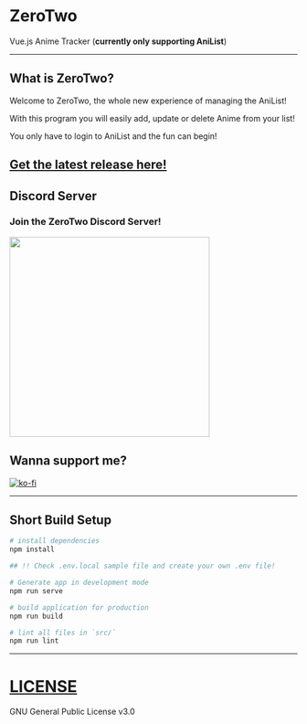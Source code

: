 # ZeroTwo
Vue.js Anime Tracker (__currently only supporting AniList__)

---

## What is ZeroTwo?

Welcome to ZeroTwo, the whole new experience of managing the AniList!

With this program you will easily add, update or delete Anime from your list!

You only have to login to AniList and the fun can begin!

## [Get the latest release here!](https://github.com/NicoAiko/zerotwo/releases)

## Discord Server

### Join the ZeroTwo Discord Server!

[<img src="https://discordapp.com/assets/e4923594e694a21542a489471ecffa50.svg" width="350">](https://discord.gg/sTpR4Gw)

## Wanna support me?

[![ko-fi](https://www.ko-fi.com/img/githubbutton_sm.svg)](https://ko-fi.com/H2H3128IU)

---

## Short Build Setup

``` bash
# install dependencies
npm install

## !! Check .env.local sample file and create your own .env file!

# Generate app in development mode
npm run serve

# build application for production
npm run build

# lint all files in `src/`
npm run lint
```

---

# [LICENSE](LICENSE)

GNU General Public License v3.0
